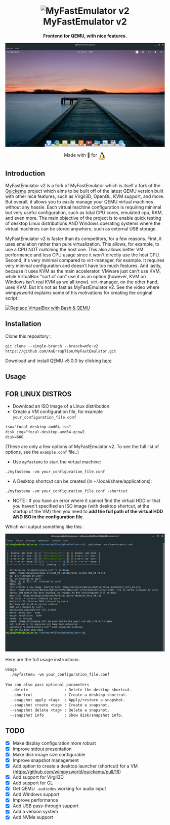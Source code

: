 <h1 align="center">
  <img src=".github/logo.png" alt="MyFastEmulator v2" />
  <br />
  MyFastEmulator v2
</h1>

<p align="center"><b>Frontend for QEMU, with nice features.</b></p>
<div align="center"><img src=".github/screenshot.png" alt="MyFastEmulator v2 Screenshot" /></div>
<p align="center">Made with 💝 for <img src="https://raw.githubusercontent.com/anythingcodes/slack-emoji-for-techies/gh-pages/emoji/tux.png" align="top" width="24" /></p>

## Introduction

MyFastEmulator v2 is a fork of MyFastEmulator which is itself a fork of the <a href="https://github.com/wimpysworld/quickemu">Quickemu</a> project which aims to be built off of the latest QEMU version built with other nice features, such as Virgil3D, OpenGL, KVM support, and more. But overall, it allows you to easily manage your QEMU virtual machines without any hassle. Each
virtual machine configuration is requiring minimal but very useful configuration, such as total CPU cores, emulated cpu, RAM, and even more. The
main objective of the project is to enable quick testing of desktop Linux
distributions AND Windows operating systems where the virtual machines can be stored anywhere, such as
external USB storage.

MyFastEmulator v2 is faster than its competitors, for a few reasons. First, it uses emulation rather than pure virtualization. This allows, for example, to use a CPU NOT matching the host one. This also allows better VM performance and less CPU usage since it won't directly use the host CPU. Second, it's very minimal compared to virt-manager, for example. It requires very minimal configuration and doesn't have too much features. And lastly, because it uses KVM as the main accelerator. VMware just can't use KVM, while VirtualBox "sort of can" use it as an option (however, KVM on Windows isn't real KVM as we all know). virt-manager, on the other hand, uses KVM. But it's not as fast as MyFastEmulator v2. See the video
where wimpysworld explains some of his motivations for creating the original script :

[![Replace VirtualBox with Bash & QEMU](https://img.youtube.com/vi/AOTYWEgw0hI/0.jpg)](https://www.youtube.com/watch?v=AOTYWEgw0hI)

## Installation

Clone this repository :

```
git clone --single-branch --branch=mfe-v2 https://github.com/AnErrupTion/MyFastEmulator.git
```

Download and install QEMU v5.0.0 by clicking [here](https://mega.nz/file/sqx3SSzQ#LolQr9IMqCdsaPozRbU21laT5VWz_YlJbYHjbJ-N_Ac)

## Usage

## FOR LINUX DISTROS

  * Download an ISO image of a Linux distribution
  * Create a VM configuration file, for example `your_configuration_file.conf`

```
iso="focal-desktop-amd64.iso"
disk_img="focal-desktop-amd64.qcow2
disk=60G
```
(These are only a few options of MyFastEmulator v2. To see the full list of options, see the `example.conf` file.</a>.)

  * Use `myfastemu` to start the virtual machine:

```
./myfastemu -vm your_configuration_file.conf
```

  * A Desktop shortcut can be created (in ~/.local/share/applications):
```
./myfastemu -vm your_configuration_file.conf -shortcut
```

  * NOTE : If you have an error where it cannot find the virtual HDD or that you haven't specified an ISO image (with desktop shortcut, at the startup of the VM) then you need to **add the full path of the virtual HDD AND ISO in the configuration file**.

Which will output something like this:

<div align="center"><img src=".github/screenshot2.png" alt="MyFastEmulator v2 Console Screenshot" /></div>

Here are the full usage instructions:

```
Usage
  ./myfastemu -vm your_configuration_file.conf

You can also pass optional parameters
  --delete                : Delete the desktop shortcut.
  --shortcut              : Create a desktop shortcut.
  --snapshot apply <tag>  : Apply/restore a snapshot.
  --snapshot create <tag> : Create a snapshot.
  --snapshot delete <tag> : Delete a snapshot.
  --snapshot info         : Show disk/snapshot info.
```

## TODO

  - [x] Make display configuration more robust
  - [x] Improve stdout presentation
  - [x] Make disk image size configurable
  - [x] Improve snapshot management
  - [x] Add option to create a desktop launcher (shortcut) for a VM (https://github.com/wimpysworld/quickemu/pull/18)
  - [x] Add support for Virgil3D
  - [x] Add support for GL
  - [x] Get QEMU `-audiodev` working for audio input
  - [x] Add Windows support
  - [x] Improve performance
  - [x] Add USB pass-through support
  - [x] Add a version system
  - [x] Add NVMe support
